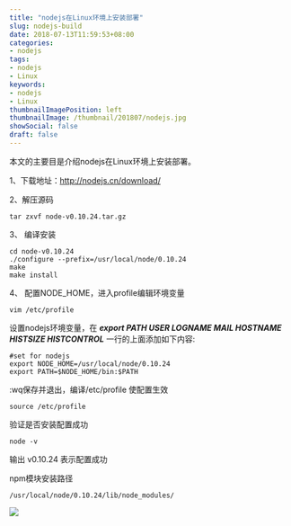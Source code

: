 ```yaml
---
title: "nodejs在Linux环境上安装部署"
slug: nodejs-build
date: 2018-07-13T11:59:53+08:00
categories:
- nodejs
tags:
- nodejs
- Linux
keywords:
- nodejs
- Linux
thumbnailImagePosition: left
thumbnailImage: /thumbnail/201807/nodejs.jpg
showSocial: false
draft: false
---
```


本文的主要目是介绍nodejs在Linux环境上安装部署。 

<!--more-->

1、下载地址：http://nodejs.cn/download/

2、解压源码

```
tar zxvf node-v0.10.24.tar.gz
```

3、 编译安装

```
cd node-v0.10.24
./configure --prefix=/usr/local/node/0.10.24
make
make install
```

4、 配置NODE_HOME，进入profile编辑环境变量

```
vim /etc/profile
```

设置nodejs环境变量，在 ***export PATH USER LOGNAME MAIL HOSTNAME HISTSIZE HISTCONTROL*** 一行的上面添加如下内容:

```
#set for nodejs
export NODE_HOME=/usr/local/node/0.10.24
export PATH=$NODE_HOME/bin:$PATH
```

:wq保存并退出，编译/etc/profile 使配置生效

```
source /etc/profile
```

验证是否安装配置成功

```
node -v
```

输出 v0.10.24 表示配置成功

npm模块安装路径

```
/usr/local/node/0.10.24/lib/node_modules/
```


![](/pay.jpg)